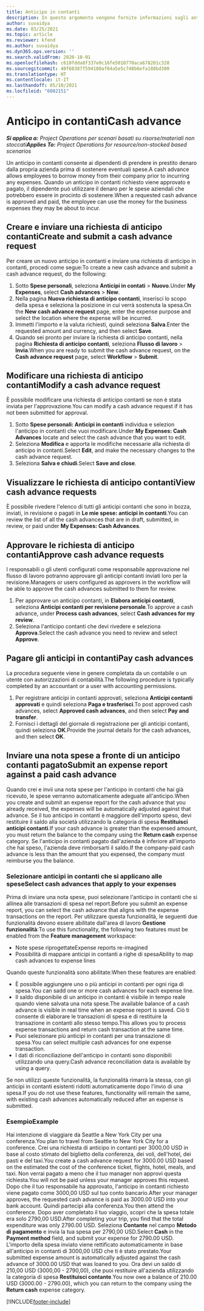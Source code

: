 ```yaml
---
title: Anticipo in contanti
description: In questo argomento vengono fornite informazioni sugli anticipi di contanti.
author: suvaidya
ms.date: 03/25/2021
ms.topic: article
ms.reviewer: kfend
ms.author: suvaidya
ms.dyn365.ops.version: ''
ms.search.validFrom: 2020-10-01
ms.openlocfilehash: c610fdda8f337e0c16fe5010770aca678201c328
ms.sourcegitcommit: 40f68387f594180af64a5e5c748b6efa188bd300
ms.translationtype: HT
ms.contentlocale: it-IT
ms.lasthandoff: 05/10/2021
ms.locfileid: "6002151"
---
```

# <a name="cash-advance"></a><span data-ttu-id="25fbe-103">Anticipo in contanti</span><span class="sxs-lookup"><span data-stu-id="25fbe-103">Cash advance</span></span>

<span data-ttu-id="25fbe-104">_**Si applica a:** Project Operations per scenari basati su risorse/materiali non stoccati_</span><span class="sxs-lookup"><span data-stu-id="25fbe-104">_**Applies To:** Project Operations for resource/non-stocked based scenarios_</span></span>

<span data-ttu-id="25fbe-105">Un anticipo in contanti consente ai dipendenti di prendere in prestito denaro dalla propria azienda prima di sostenere eventuali spese.</span><span class="sxs-lookup"><span data-stu-id="25fbe-105">A cash advance allows employees to borrow money from their company prior to incurring any expenses.</span></span> <span data-ttu-id="25fbe-106">Quando un anticipo in contanti richiesto viene approvato e pagato, il dipendente può utilizzare il denaro per le spese aziendali che potrebbero essere in procinto di sostenere.</span><span class="sxs-lookup"><span data-stu-id="25fbe-106">When a requested cash advance is approved and paid, the employee can use the money for the business expenses they may be about to incur.</span></span> 

## <a name="create-and-submit-a-cash-advance-request"></a><span data-ttu-id="25fbe-107">Creare e inviare una richiesta di anticipo contanti</span><span class="sxs-lookup"><span data-stu-id="25fbe-107">Create and submit a cash advance request</span></span>
<span data-ttu-id="25fbe-108">Per creare un nuovo anticipo in contanti e inviare una richiesta di anticipo in contanti, procedi come segue:</span><span class="sxs-lookup"><span data-stu-id="25fbe-108">To create a new cash advance and submit a cash advance request, do the following:</span></span> 

1. <span data-ttu-id="25fbe-109">Sotto **Spese personali**, seleziona **Anticipi in contati** > **Nuovo**.</span><span class="sxs-lookup"><span data-stu-id="25fbe-109">Under **My Expenses**, select **Cash advances** > **New**.</span></span> 
2. <span data-ttu-id="25fbe-110">Nella pagina **Nuova richiesta di anticipo contanti**, inserisci lo scopo della spesa e seleziona la posizione in cui verrà sostenuta la spesa.</span><span class="sxs-lookup"><span data-stu-id="25fbe-110">On the **New cash advance request** page, enter the expense purpose and select the location where the expense will be incurred.</span></span>
3. <span data-ttu-id="25fbe-111">Immetti l'importo e la valuta richiesti, quindi seleziona **Salva**.</span><span class="sxs-lookup"><span data-stu-id="25fbe-111">Enter the requested amount and currency, and then select **Save**.</span></span> 
4. <span data-ttu-id="25fbe-112">Quando sei pronto per inviare la richiesta di anticipo contanti, nella pagina **Richiesta di anticipo contanti**, seleziona **Flusso di lavoro** > **Invia**.</span><span class="sxs-lookup"><span data-stu-id="25fbe-112">When you are ready to submit the cash advance request, on the **Cash advance request** page, select **Workflow** > **Submit**.</span></span>

## <a name="modify-a-cash-advance-request"></a><span data-ttu-id="25fbe-113">Modificare una richiesta di anticipo contanti</span><span class="sxs-lookup"><span data-stu-id="25fbe-113">Modify a cash advance request</span></span>

<span data-ttu-id="25fbe-114">È possibile modificare una richiesta di anticipo contanti se non è stata inviata per l'approvazione.</span><span class="sxs-lookup"><span data-stu-id="25fbe-114">You can modify a cash advance request if it has not been submitted for approval.</span></span>

1. <span data-ttu-id="25fbe-115">Sotto **Spese personali: Anticipi in contanti** individua e selezion l'anticipo in contanti che vuoi modificare.</span><span class="sxs-lookup"><span data-stu-id="25fbe-115">Under **My Expenses: Cash Advances** locate and select the cash advance that you want to edit.</span></span>
2. <span data-ttu-id="25fbe-116">Seleziona **Modifica** e apporta le modifiche necessarie alla richiesta di anticipo in contanti.</span><span class="sxs-lookup"><span data-stu-id="25fbe-116">Select **Edit**, and make the necessary changes to the cash advance request.</span></span> 
3. <span data-ttu-id="25fbe-117">Seleziona **Salva e chiudi**.</span><span class="sxs-lookup"><span data-stu-id="25fbe-117">Select **Save and close**.</span></span>


## <a name="view-cash-advance-requests"></a><span data-ttu-id="25fbe-118">Visualizzare le richiesta di anticipo contanti</span><span class="sxs-lookup"><span data-stu-id="25fbe-118">View cash advance requests</span></span>
<span data-ttu-id="25fbe-119">È possibile rivedere l'elenco di tutti gli anticipi contanti che sono in bozza, inviati, in revisione o pagati in **Le mie spese: anticipi in contanti**.</span><span class="sxs-lookup"><span data-stu-id="25fbe-119">You can review the list of all the cash advances that are in draft, submitted, in review, or paid under **My Expenses: Cash Advances**.</span></span> 

## <a name="approve-cash-advance-requests"></a><span data-ttu-id="25fbe-120">Approvare le richiesta di anticipo contanti</span><span class="sxs-lookup"><span data-stu-id="25fbe-120">Approve cash advance requests</span></span>

<span data-ttu-id="25fbe-121">I responsabili o gli utenti configurati come responsabile approvazione nel flusso di lavoro potranno approvare gli anticipi contanti inviati loro per la revisione.</span><span class="sxs-lookup"><span data-stu-id="25fbe-121">Managers or users configured as approvers in the workflow will be able to approve the cash advances submitted to them for review.</span></span> 

1. <span data-ttu-id="25fbe-122">Per approvare un anticipo contanti, in **Elabora anticipi contanti**, seleziona **Anticipi contanti per revisione personale**.</span><span class="sxs-lookup"><span data-stu-id="25fbe-122">To approve a cash advance, under **Process cash advances**, select **Cash advances for my review**.</span></span>
2. <span data-ttu-id="25fbe-123">Seleziona l'anticipo contanti che devi rivedere e seleziona **Approva**.</span><span class="sxs-lookup"><span data-stu-id="25fbe-123">Select the cash advance you need to review and select **Approve**.</span></span>  

## <a name="pay-cash-advances"></a><span data-ttu-id="25fbe-124">Pagare gli anticipi in contanti</span><span class="sxs-lookup"><span data-stu-id="25fbe-124">Pay cash advances</span></span> 
<span data-ttu-id="25fbe-125">La procedura seguente viene in genere completata da un contabile o un utente con autorizzazioni di contabilità.</span><span class="sxs-lookup"><span data-stu-id="25fbe-125">The following procedure is typically completed by an accountant or a user with accounting permissions.</span></span>

1. <span data-ttu-id="25fbe-126">Per registrare anticipi in contanti approvati, seleziona **Anticipi contanti approvati** e quindi seleziona **Paga e trasferisci**.</span><span class="sxs-lookup"><span data-stu-id="25fbe-126">To post approved cash advances, select **Approved cash advances**, and then select **Pay and transfer**.</span></span>  
2. <span data-ttu-id="25fbe-127">Fornisci i dettagli del giornale di registrazione per gli anticipi contanti, quindi seleziona **OK**.</span><span class="sxs-lookup"><span data-stu-id="25fbe-127">Provide the journal details for the cash advances, and then select **OK**.</span></span> 

## <a name="submit-an-expense-report-against-a-paid-cash-advance"></a><span data-ttu-id="25fbe-128">Inviare una nota spese a fronte di un anticipo contanti pagato</span><span class="sxs-lookup"><span data-stu-id="25fbe-128">Submit an expense report against a paid cash advance</span></span> 

<span data-ttu-id="25fbe-129">Quando crei e invii una nota spese per l'anticipo in contanti che hai già ricevuto, le spese verranno automaticamente adeguate all'anticipo.</span><span class="sxs-lookup"><span data-stu-id="25fbe-129">When you create and submit an expense report for the cash advance that you already received, the expenses will be automatically adjusted against that advance.</span></span> <span data-ttu-id="25fbe-130">Se il tuo anticipo in contanti è maggiore dell'importo speso, devi restituire il saldo alla società utilizzando la categoria di spesa **Restituisci anticipi contanti**.</span><span class="sxs-lookup"><span data-stu-id="25fbe-130">If your cash advance is greater than the expensed amount, you must return the balance to the company using the **Return cash** expense category.</span></span> <span data-ttu-id="25fbe-131">Se l'anticipo in contanti pagato dall'azienda è inferiore all'importo che hai speso, l'azienda deve rimborsarti il saldo.</span><span class="sxs-lookup"><span data-stu-id="25fbe-131">If the company-paid cash advance is less than the amount that you expensed, the company must reimburse you the balance.</span></span> 

### <a name="select-cash-advances-that-apply-to-your-expenses"></a><span data-ttu-id="25fbe-132">Selezionare anticipi in contanti che si applicano alle spese</span><span class="sxs-lookup"><span data-stu-id="25fbe-132">Select cash advances that apply to your expenses</span></span>
<span data-ttu-id="25fbe-133">Prima di inviare una nota spese, puoi selezionare l'anticipo in contanti che si allinea alle transazioni di spesa nel report.</span><span class="sxs-lookup"><span data-stu-id="25fbe-133">Before you submit an expense report, you can select the cash advance that aligns with the expense transactions on the report.</span></span> <span data-ttu-id="25fbe-134">Per utilizzare questa funzionalità, le seguenti due funzionalità devono essere abilitate dall'area di lavoro **Gestione funzionalità**:</span><span class="sxs-lookup"><span data-stu-id="25fbe-134">To use this functionality, the following two features must be enabled from the **Feature management** workspace:</span></span>

  - <span data-ttu-id="25fbe-135">Note spese riprogettate</span><span class="sxs-lookup"><span data-stu-id="25fbe-135">Expense reports re-imagined</span></span>
  - <span data-ttu-id="25fbe-136">Possibilità di mappare anticipi in contanti a righe di spesa</span><span class="sxs-lookup"><span data-stu-id="25fbe-136">Ability to map cash advances to expense lines</span></span>
 
 <span data-ttu-id="25fbe-137">Quando queste funzionalità sono abilitate:</span><span class="sxs-lookup"><span data-stu-id="25fbe-137">When these features are enabled:</span></span>
 
  - <span data-ttu-id="25fbe-138">È possibile aggiungere uno o più anticipi in contanti per ogni riga di spesa.</span><span class="sxs-lookup"><span data-stu-id="25fbe-138">You can sadd one or more cash advances for each expense line.</span></span>
  - <span data-ttu-id="25fbe-139">Il saldo disponibile di un anticipo in contanti è visibile in tempo reale quando viene salvata una nota spese.</span><span class="sxs-lookup"><span data-stu-id="25fbe-139">The available balance of a cash advance is visible in real time when an expense report is saved.</span></span> <span data-ttu-id="25fbe-140">Ciò ti consente di elaborare le transazioni di spesa e di restituire la transazione in contanti allo stesso tempo.</span><span class="sxs-lookup"><span data-stu-id="25fbe-140">This allows you to process expense transactions and return cash transaction at the same time.</span></span>
  - <span data-ttu-id="25fbe-141">Puoi selezionare più anticipi in contanti per una transazione di spesa.</span><span class="sxs-lookup"><span data-stu-id="25fbe-141">You can select multiple cash advances for one expense transaction.</span></span>
  - <span data-ttu-id="25fbe-142">I dati di riconciliazione dell'anticipo in contanti sono disponibili utilizzando una query.</span><span class="sxs-lookup"><span data-stu-id="25fbe-142">Cash advance reconciliation data is available by using a query.</span></span> 
 
<span data-ttu-id="25fbe-143">Se non utilizzi queste funzionalità, la funzionalità rimarrà la stessa, con gli anticipi in contanti esistenti ridotti automaticamente dopo l'invio di una spesa.</span><span class="sxs-lookup"><span data-stu-id="25fbe-143">If you do not use these features, functionality will remain the same, with existing cash advances automatically reduced after an expense is submitted.</span></span>

### <a name="example"></a><span data-ttu-id="25fbe-144">Esempio</span><span class="sxs-lookup"><span data-stu-id="25fbe-144">Example</span></span> 
<span data-ttu-id="25fbe-145">Hai intenzione di viaggiare da Seattle a New York City per una conferenza.</span><span class="sxs-lookup"><span data-stu-id="25fbe-145">You plan to travel from Seattle to New York City for a conference.</span></span> <span data-ttu-id="25fbe-146">Crei una richiesta di anticipo in contanti per 3000,00 USD in base al costo stimato del biglietto della conferenza, dei voli, dell'hotel, dei pasti e del taxi.</span><span class="sxs-lookup"><span data-stu-id="25fbe-146">You create a cash advance request for 3000.00 USD based on the estimated the cost of the conference ticket, flights, hotel, meals, and taxi.</span></span> <span data-ttu-id="25fbe-147">Non verrai pagato a meno che il tuo manager non approvi questa richiesta.</span><span class="sxs-lookup"><span data-stu-id="25fbe-147">You will not be paid unless your manager approves this request.</span></span> <span data-ttu-id="25fbe-148">Dopo che il tuo responsabile ha approvato, l'anticipo in contanti richiesto viene pagato come 3000,00 USD sul tuo conto bancario.</span><span class="sxs-lookup"><span data-stu-id="25fbe-148">After your manager approves, the requested cash advance is paid as 3000.00 USD into your bank account.</span></span> <span data-ttu-id="25fbe-149">Quindi partecipi alla conferenza.</span><span class="sxs-lookup"><span data-stu-id="25fbe-149">You then attend the conference.</span></span> <span data-ttu-id="25fbe-150">Dopo aver completato il tuo viaggio, scopri che la spesa totale era solo 2790,00 USD.</span><span class="sxs-lookup"><span data-stu-id="25fbe-150">After completing your trip, you find that the total expenditure was only 2790.00 USD.</span></span> <span data-ttu-id="25fbe-151">Seleziona **Contante** nel campo **Metodo di pagamento** e invia la tua spesa per 2790,00 USD.</span><span class="sxs-lookup"><span data-stu-id="25fbe-151">Select **Cash** in the **Payment method** field, and submit your expense for 2790.00 USD.</span></span> <span data-ttu-id="25fbe-152">L'importo della spesa inviato viene rettificato automaticamente in base all'anticipo in contanti di 3000,00 USD che ti è stato prestato.</span><span class="sxs-lookup"><span data-stu-id="25fbe-152">Your submitted expense amount is automatically adjusted against the cash advance of 3000.00 USD that was loaned to you.</span></span> <span data-ttu-id="25fbe-153">Ora devi un saldo di 210,00 USD (3000,00 - 2790,00), che puoi restituire all'azienda utilizzando la categoria di spesa **Restituisci contante**.</span><span class="sxs-lookup"><span data-stu-id="25fbe-153">You now owe a balance of 210.00 USD (3000.00 - 2790.00), which you can return to the company using the **Return cash** expense category.</span></span>



[!INCLUDE[footer-include](../includes/footer-banner.md)]
